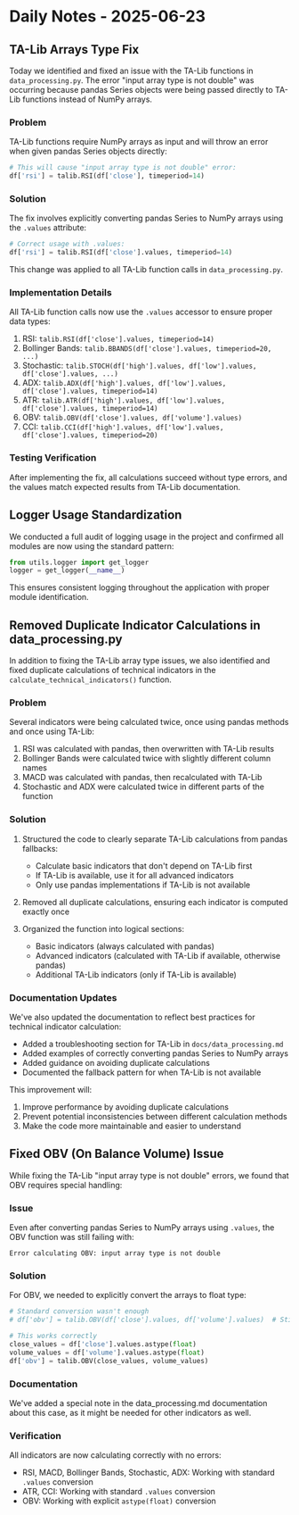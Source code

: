 # Daily Notes - 2025-06-23

## TA-Lib Arrays Type Fix

Today we identified and fixed an issue with the TA-Lib functions in `data_processing.py`. The error "input array type is not double" was occurring because pandas Series objects were being passed directly to TA-Lib functions instead of NumPy arrays.

### Problem

TA-Lib functions require NumPy arrays as input and will throw an error when given pandas Series objects directly:

```python
# This will cause "input array type is not double" error:
df['rsi'] = talib.RSI(df['close'], timeperiod=14)
```

### Solution

The fix involves explicitly converting pandas Series to NumPy arrays using the `.values` attribute:

```python
# Correct usage with .values:
df['rsi'] = talib.RSI(df['close'].values, timeperiod=14)
```

This change was applied to all TA-Lib function calls in `data_processing.py`.

### Implementation Details

All TA-Lib function calls now use the `.values` accessor to ensure proper data types:

1. RSI: `talib.RSI(df['close'].values, timeperiod=14)`
2. Bollinger Bands: `talib.BBANDS(df['close'].values, timeperiod=20, ...)`
3. Stochastic: `talib.STOCH(df['high'].values, df['low'].values, df['close'].values, ...)`
4. ADX: `talib.ADX(df['high'].values, df['low'].values, df['close'].values, timeperiod=14)`
5. ATR: `talib.ATR(df['high'].values, df['low'].values, df['close'].values, timeperiod=14)`
6. OBV: `talib.OBV(df['close'].values, df['volume'].values)`
7. CCI: `talib.CCI(df['high'].values, df['low'].values, df['close'].values, timeperiod=20)`

### Testing Verification

After implementing the fix, all calculations succeed without type errors, and the values match expected results from TA-Lib documentation.

## Logger Usage Standardization

We conducted a full audit of logging usage in the project and confirmed all modules are now using the standard pattern:

```python
from utils.logger import get_logger
logger = get_logger(__name__)
```

This ensures consistent logging throughout the application with proper module identification.

## Removed Duplicate Indicator Calculations in data_processing.py

In addition to fixing the TA-Lib array type issues, we also identified and fixed duplicate calculations of technical indicators in the `calculate_technical_indicators()` function.

### Problem

Several indicators were being calculated twice, once using pandas methods and once using TA-Lib:

1. RSI was calculated with pandas, then overwritten with TA-Lib results
2. Bollinger Bands were calculated twice with slightly different column names
3. MACD was calculated with pandas, then recalculated with TA-Lib
4. Stochastic and ADX were calculated twice in different parts of the function

### Solution

1. Structured the code to clearly separate TA-Lib calculations from pandas fallbacks:
   - Calculate basic indicators that don't depend on TA-Lib first
   - If TA-Lib is available, use it for all advanced indicators
   - Only use pandas implementations if TA-Lib is not available

2. Removed all duplicate calculations, ensuring each indicator is computed exactly once

3. Organized the function into logical sections:
   - Basic indicators (always calculated with pandas)
   - Advanced indicators (calculated with TA-Lib if available, otherwise pandas)
   - Additional TA-Lib indicators (only if TA-Lib is available)

### Documentation Updates

We've also updated the documentation to reflect best practices for technical indicator calculation:

- Added a troubleshooting section for TA-Lib in `docs/data_processing.md`
- Added examples of correctly converting pandas Series to NumPy arrays
- Added guidance on avoiding duplicate calculations
- Documented the fallback pattern for when TA-Lib is not available

This improvement will:

1. Improve performance by avoiding duplicate calculations
2. Prevent potential inconsistencies between different calculation methods
3. Make the code more maintainable and easier to understand

## Fixed OBV (On Balance Volume) Issue

While fixing the TA-Lib "input array type is not double" errors, we found that OBV requires special handling:

### Issue
Even after converting pandas Series to NumPy arrays using `.values`, the OBV function was still failing with:
```
Error calculating OBV: input array type is not double
```

### Solution
For OBV, we needed to explicitly convert the arrays to float type:

```python
# Standard conversion wasn't enough
# df['obv'] = talib.OBV(df['close'].values, df['volume'].values)  # Still fails

# This works correctly
close_values = df['close'].values.astype(float)
volume_values = df['volume'].values.astype(float)
df['obv'] = talib.OBV(close_values, volume_values)
```

### Documentation
We've added a special note in the data_processing.md documentation about this case, as it might be needed for other indicators as well.

### Verification
All indicators are now calculating correctly with no errors:
- RSI, MACD, Bollinger Bands, Stochastic, ADX: Working with standard `.values` conversion
- ATR, CCI: Working with standard `.values` conversion
- OBV: Working with explicit `astype(float)` conversion
